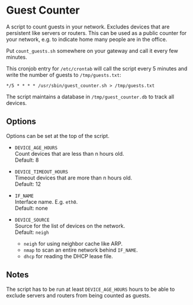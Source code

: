 # Guest Counter

A script to count guests in your network. Excludes devices that are persistent like servers or routers.
This can be used as a public counter for your network, e.g. to indicate home many people are in the office. 

Put `count_guests.sh` somewhere on your gateway and call it every few minutes.

This cronjob entry for `/etc/crontab` will call the script every 5 minutes and write the number of guests to `/tmp/guests.txt`:

```
*/5 * * * * /usr/sbin/guest_counter.sh > /tmp/guests.txt
```

The script maintains a database in `/tmp/guest_counter.db` to track all devices.

## Options

Options can be set at the top of the script.

* `DEVICE_AGE_HOURS`  
  Count devices that are less than n hours old.  
  Default: 8

* `DEVICE_TIMEOUT_HOURS`  
  Timeout devices that are more than n hours old.  
  Default: 12

* `IF_NAME`  
  Interface name. E.g. `eth0`.  
  Default: none

* `DEVICE_SOURCE`  
  Source for the list of devices on the network.  
  Default: `neigh`
  * `neigh` for using neighbor cache like ARP.
  * `nmap` to scan an entire network behind `IF_NAME`.
  * `dhcp` for reading the DHCP lease file.

## Notes

The script has to be run at least `DEVICE_AGE_HOURS` hours to be able to exclude servers and routers from being counted as guests.
